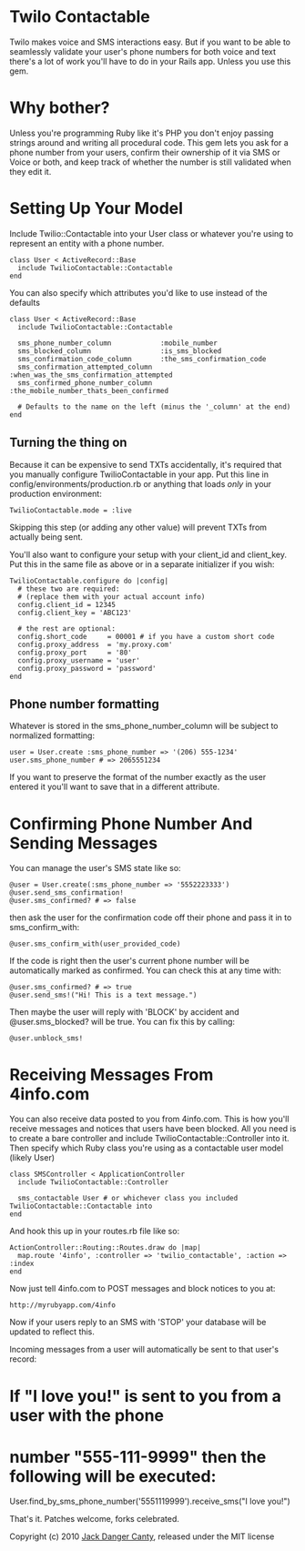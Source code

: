 Twilo Contactable
=====

Twilo makes voice and SMS interactions easy. But if you want to be able to seamlessly validate your user's phone numbers for
both voice and text there's a lot of work you'll have to do in your Rails app. Unless you use this gem.

Why bother?
=====

Unless you're programming Ruby like it's PHP you don't enjoy passing strings around and writing all procedural code. This gem lets you
ask for a phone number from your users, confirm their ownership of it via SMS or Voice or both, and keep track of whether the number is
still validated when they edit it.


Setting Up Your Model
=====

Include Twilio::Contactable into your User class or whatever you're using to represent an entity with a phone number. 

    class User < ActiveRecord::Base
      include TwilioContactable::Contactable
    end

You can also specify which attributes you'd like to use instead of the defaults

    class User < ActiveRecord::Base
      include TwilioContactable::Contactable

      sms_phone_number_column            :mobile_number
      sms_blocked_column                 :is_sms_blocked
      sms_confirmation_code_column       :the_sms_confirmation_code
      sms_confirmation_attempted_column  :when_was_the_sms_confirmation_attempted
      sms_confirmed_phone_number_column  :the_mobile_number_thats_been_confirmed

      # Defaults to the name on the left (minus the '_column' at the end)
    end

Turning the thing on
---

Because it can be expensive to send TXTs accidentally, it's required that you manually configure TwilioContactable in your app. Put this line in config/environments/production.rb or anything that loads _only_ in your production environment:

    TwilioContactable.mode = :live

Skipping this step (or adding any other value) will prevent TXTs from actually being sent.

You'll also want to configure your setup with your client_id and client_key. Put this in the same file as above or in a separate initializer if you wish:

    TwilioContactable.configure do |config|
      # these two are required:
      # (replace them with your actual account info)
      config.client_id = 12345
      config.client_key = 'ABC123'

      # the rest are optional:
      config.short_code     = 00001 # if you have a custom short code
      config.proxy_address  = 'my.proxy.com'
      config.proxy_port     = '80'
      config.proxy_username = 'user'
      config.proxy_password = 'password'
    end

Phone number formatting
---

Whatever is stored in the sms_phone_number_column will be subject to normalized formatting:

    user = User.create :sms_phone_number => '(206) 555-1234'
    user.sms_phone_number # => 2065551234

If you want to preserve the format of the number exactly as the user entered it you'll want
to save that in a different attribute.


Confirming Phone Number And Sending Messages
====

You can manage the user's SMS state like so:

    @user = User.create(:sms_phone_number => '5552223333')
    @user.send_sms_confirmation!
    @user.sms_confirmed? # => false

then ask the user for the confirmation code off their phone and pass it in to sms_confirm_with:

    @user.sms_confirm_with(user_provided_code)

If the code is right then the user's current phone number will be automatically marked as confirmed. You can check this at any time with:

    @user.sms_confirmed? # => true
    @user.send_sms!("Hi! This is a text message.")

Then maybe the user will reply with 'BLOCK' by accident and @user.sms_blocked? will be true.
You can fix this by calling:

    @user.unblock_sms!


Receiving Messages From 4info.com
====

You can also receive data posted to you from 4info.com. This is how you'll receive messages and notices that users have been blocked.
All you need is to create a bare controller and include TwilioContactable::Controller into it. Then specify which Ruby class you're using as a contactable user model (likely User)


    class SMSController < ApplicationController
      include TwilioContactable::Controller

      sms_contactable User # or whichever class you included TwilioContactable::Contactable into
    end

And hook this up in your routes.rb file like so:

    ActionController::Routing::Routes.draw do |map|
      map.route '4info', :controller => 'twilio_contactable', :action => :index
    end

Now just tell 4info.com to POST messages and block notices to you at:

    http://myrubyapp.com/4info

Now if your users reply to an SMS with 'STOP' your database will be updated to reflect this.

Incoming messages from a user will automatically be sent to that user's record:

   # If "I love you!" is sent to you from a user with the phone
   # number "555-111-9999" then the following will be executed:
   User.find_by_sms_phone_number('5551119999').receive_sms("I love you!")

That's it. Patches welcome, forks celebrated.

Copyright (c) 2010 [Jack Danger Canty](http://jåck.com/), released under the MIT license
